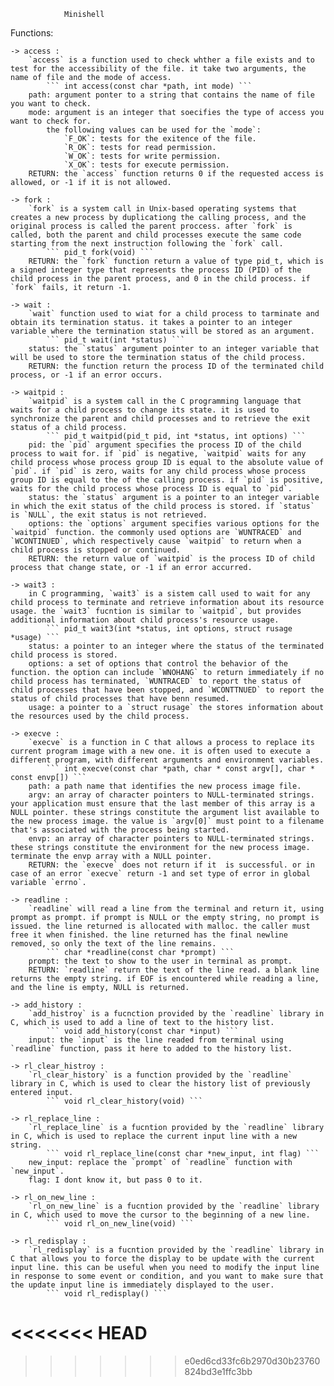 				Minishell

Functions:

	-> access :
		`access` is a function used to check whther a file exists and to test for the accessibility of the file. it take two arguments, the name of file and the mode of access.
			``` int access(const char *path, int mode) ```
		path: argument ponter to a string that contains the name of file you want to check.
		mode: argument is an integer that soecifies the type of access you want to check for.
			the following values can be used for the `mode`:
				`F_OK`: tests for the exitence of the file.
				`R_OK`: tests for read permission.
				`W_OK`: tests for write permission.
				`X_OK`: tests for execute permission.
		RETURN: the `access` function returns 0 if the requested access is allowed, or -1 if it is not allowed.
	
	-> fork :
		`fork` is a system call in Unix-based operating systems that creates a new process by duplicationg the calling process, and the original process is called the parent proccess. after `fork` is called, both the parent and child processes execute the same code starting from the next instruction following the `fork` call.
			``` pid_t fork(void) ```
		RETURN: the `fork` function return a value of type pid_t, which is a signed integer type that represents the process ID (PID) of the child process in the parent process, and 0 in the child process. if `fork` fails, it return -1.
	
	-> wait : 
		`wait` function used to wiat for a child process to tarminate and obtain its termination status. it takes a pointer to an integer variable where the termination status will be stored as an argument.
			``` pid_t wait(int *status) ```
		status: the `status` argument pointer to an integer variable that will be used to store the termination status of the child process.
		RETURN: the function return the process ID of the terminated child process, or -1 if an error occurs.
	
	-> waitpid :
		`waitpid` is a system call in the C programming language that waits for a child process to change its state. it is used to synchronize the parent and child processes and to retrieve the exit status of a child process.
			``` pid_t waitpid(pid_t pid, int *status, int options) ```
		pid: the `pid` argument specifies the process ID of the child process to wait for. if `pid` is negative, `waitpid` waits for any child process whose process group ID is equal to the absolute value of `pid`. if `pid` is zero, waits for any child process whose process group ID is equal to the of the calling process. if `pid` is positive, waits for the child process whose process ID is equal to `pid`.
		status: the `status` argument is a pointer to an integer variable in which the exit status of the child process is stored. if `status` is `NULL`, the exit status is not retrieved.
		options: the `options` argument specifies various options for the `waitpid` function. the commonly used options are `WUNTRACED` and `WCONTINUED`, which respectively cause `waitpid` to return when a child process is stopped or continued.
		RETURN: the return value of `waitpid` is the process ID of child process that change state, or -1 if an error accurred.

	-> wait3 :
		in C programming, `wait3` is a sistem call used to wait for any child process to terminate and retrieve information about its resource usage. the `wait3` fucntion is similar to `waitpid`, but provides additional information about child process's resource usage. 
			``` pid_t wait3(int *status, int options, struct rusage *usage) ```
		status: a pointer to an integer where the status of the terminated child process is stored.
		options: a set of options that control the behavior of the function. the option can include `WNOHANG` to return immediately if no child process has terminated, `WUNTRACED` to report the status of child processes that have been stopped, and `WCONTTNUED` to report the status of child processes that have benn resumed.
		usage: a pointer to a `struct rusage` the stores information about the resources used by the child process.

	-> execve :
		`execve` is a function in C that allows a process to replace its current program image with a new one. it is often used to execute a different program, with different arguments and environment variables.
			``` int execve(const char *path, char * const argv[], char * const envp[]) ```
		path: a path name that identifies the new process image file.
		argv: an array of character pointers to NULL-terminated strings. your application must ensure that the last member of this array is a NULL pointer. these strings constitute the argument list available to the new process image. the value is `argv[0]` must point to a filename that's associated with the process being started.
		envp: an array of character pointers to NULL-terminated strings. these strings constitute the environment for the new process image. terminate the envp array with a NULL pointer.
		RETURN: the `execve` does not return if it  is successful. or in case of an error `execve` return -1 and set type of error in global variable `errno`.
	
	-> readline :
		`readline` will read a line from the terminal and return it, using prompt as prompt. if prompt is NULL or the empty string, no prompt is issued. the line returned is allocated with malloc. the caller must free it when finished. the line returned has the final newline removed, so only the text of the line remains.
			``` char *readline(const char *prompt) ```
		prompt: the text to show to the user in terminal as prompt.
		RETURN: `readline` return the text of the line read. a blank line returns the empty string. if EOF is encountered while reading a line, and the line is empty, NULL is returned.
	
	-> add_history :
		`add_histroy` is a fucnction provided by the `readline` library in C, which is used to add a line of text to the history list.
			``` void add_history(const char *input) ```
		input: the `input` is the line readed from terminal using `readline` function, pass it here to added to the history list.
		
	-> rl_clear_histroy :
		`rl_clear_history` is a function provided by the `readline` library in C, which is used to clear the history list of previously entered input.
			``` void rl_clear_history(void) ```
	
	-> rl_replace_line :
		`rl_replace_line` is a fucntion provided by the `readline` library in C, which is used to replace the current input line with a new string.
			``` void rl_replace_line(const char *new_input, int flag) ```
		new_input: replace the `prompt` of `readline` function with `new_input`.
		flag: I dont know it, but pass 0 to it.

	-> rl_on_new_line :
		`rl_on_new_line` is a fucntion provided by the `readline` library in C, which used to move the cursor to the beginning of a new line.
			``` void rl_on_new_line(void) ```
	
	-> rl_redisplay : 
		`rl_redisplay` is a fucntion provided by the `readline` library in C that allows you to force the display to be update with the current input line. this can be useful when you need to modify the input line in response to some event or condition, and you want to make sure that the update input line is immediately displayed to the user.
			``` void rl_redisplay() ```
<<<<<<< HEAD
=======
	
>>>>>>> e0ed6cd33fc6b2970d30b23760824bd3e1ffc3bb
